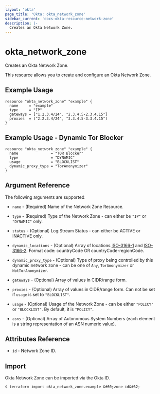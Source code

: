 ```yaml
---
layout: 'okta'
page_title: 'Okta: okta_network_zone'
sidebar_current: 'docs-okta-resource-network-zone'
description: |-
  Creates an Okta Network Zone.
---
```


# okta_network_zone

Creates an Okta Network Zone.

This resource allows you to create and configure an Okta Network Zone.

## Example Usage

```hcl
resource "okta_network_zone" "example" {
  name     = "example"
  type     = "IP"
  gateways = ["1.2.3.4/24", "2.3.4.5-2.3.4.15"]
  proxies  = ["2.2.3.4/24", "3.3.4.5-3.3.4.15"]
}
```

## Example Usage - Dynamic Tor Blocker

```hcl
resource "okta_network_zone" "example" {
  name               = "TOR Blocker"
  type               = "DYNAMIC"
  usage              = "BLOCKLIST"
  dynamic_proxy_type = "TorAnonymizer"
}
```

## Argument Reference

The following arguments are supported:

- `name` - (Required) Name of the Network Zone Resource.

- `type` - (Required) Type of the Network Zone - can either be `"IP"` or `"DYNAMIC"` only.

- `status` - (Optional) Log Stream Status - can either be ACTIVE or INACTIVE only.

- `dynamic_locations` - (Optional) Array of locations [ISO-3166-1](https://en.wikipedia.org/wiki/ISO_3166-1_alpha-2)
  and [ISO-3166-2](https://en.wikipedia.org/wiki/ISO_3166-2). Format code: countryCode OR countryCode-regionCode.

- `dynamic_proxy_type` - (Optional) Type of proxy being controlled by this dynamic network zone - can be one of `Any`, `TorAnonymizer` or `NotTorAnonymizer`.

- `gateways` - (Optional) Array of values in CIDR/range form.

- `proxies` - (Optional) Array of values in CIDR/range form. Can not be set if `usage` is set to `"BLOCKLIST"`.

- `usage` - (Optional) Usage of the Network Zone - can be either `"POLICY"` or `"BLOCKLIST"`. By default, it is `"POLICY"`.

- `asns` - (Optional) Array of Autonomous System Numbers (each element is a string representation of an ASN numeric value).

## Attributes Reference

- `id` - Network Zone ID.

## Import

Okta Network Zone can be imported via the Okta ID.

```
$ terraform import okta_network_zone.example &#60;zone id&#62;
```
